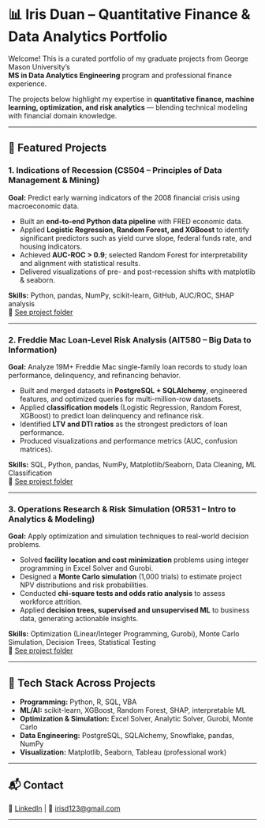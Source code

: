 
# 📊 Iris Duan – Quantitative Finance & Data Analytics Portfolio

Welcome! This is a curated portfolio of my graduate projects from George Mason University’s  
**MS in Data Analytics Engineering** program and professional finance experience.  

The projects below highlight my expertise in **quantitative finance, machine learning, optimization, and risk analytics** — blending technical modeling with financial domain knowledge.  

---

## 🚀 Featured Projects

### 1. Indications of Recession (CS504 – Principles of Data Management & Mining)
**Goal:** Predict early warning indicators of the 2008 financial crisis using macroeconomic data.  

- Built an **end-to-end Python data pipeline** with FRED economic data.  
- Applied **Logistic Regression, Random Forest, and XGBoost** to identify significant predictors such as yield curve slope, federal funds rate, and housing indicators.  
- Achieved **AUC-ROC > 0.9**; selected Random Forest for interpretability and alignment with statistical results.  
- Delivered visualizations of pre- and post-recession shifts with matplotlib & seaborn.  

**Skills:** Python, pandas, NumPy, scikit-learn, GitHub, AUC/ROC, SHAP analysis  
📎 [See project folder](CS504-Recession-Indicators)  

---

### 2. Freddie Mac Loan-Level Risk Analysis (AIT580 – Big Data to Information)
**Goal:** Analyze 19M+ Freddie Mac single-family loan records to study loan performance, delinquency, and refinancing behavior.  

- Built and merged datasets in **PostgreSQL + SQLAlchemy**, engineered features, and optimized queries for multi-million-row datasets.  
- Applied **classification models** (Logistic Regression, Random Forest, XGBoost) to predict loan delinquency and refinance risk.  
- Identified **LTV and DTI ratios** as the strongest predictors of loan performance.  
- Produced visualizations and performance metrics (AUC, confusion matrices).  

**Skills:** SQL, Python, pandas, NumPy, Matplotlib/Seaborn, Data Cleaning, ML Classification  
📎 [See project folder](AIT580-Loan-Risk)  

---

### 3. Operations Research & Risk Simulation (OR531 – Intro to Analytics & Modeling)
**Goal:** Apply optimization and simulation techniques to real-world decision problems.  

- Solved **facility location and cost minimization** problems using integer programming in Excel Solver and Gurobi.  
- Designed a **Monte Carlo simulation** (1,000 trials) to estimate project NPV distributions and risk probabilities.  
- Conducted **chi-square tests and odds ratio analysis** to assess workforce attrition.  
- Applied **decision trees, supervised and unsupervised ML** to business data, generating actionable insights.  

**Skills:** Optimization (Linear/Integer Programming, Gurobi), Monte Carlo Simulation, Decision Trees, Statistical Testing  
📎 [See project folder](OR531-Optimization-Simulation)  

---

## 🔧 Tech Stack Across Projects
- **Programming:** Python, R, SQL, VBA  
- **ML/AI:** scikit-learn, XGBoost, Random Forest, SHAP, interpretable ML  
- **Optimization & Simulation:** Excel Solver, Analytic Solver, Gurobi, Monte Carlo  
- **Data Engineering:** PostgreSQL, SQLAlchemy, Snowflake, pandas, NumPy  
- **Visualization:** Matplotlib, Seaborn, Tableau (professional work)  

---

## 📬 Contact
💼 [LinkedIn]((https://www.linkedin.com/in/ijduan/)) | 📧 irisd123@gmail.com

---

